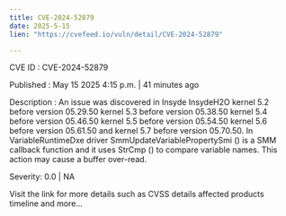 ```yaml
---
title: CVE-2024-52879
date: 2025-5-15
lien: "https://cvefeed.io/vuln/detail/CVE-2024-52879"

---
```


CVE ID : CVE-2024-52879

Published :  May 15
2025
4:15 p.m. | 41 minutes ago

Description : An issue was discovered in Insyde InsydeH2O kernel 5.2 before version 05.29.50
kernel 5.3 before version 05.38.50
kernel 5.4 before version 05.46.50
kernel 5.5 before version 05.54.50
kernel 5.6 before version 05.61.50
and kernel 5.7 before version 05.70.50. In VariableRuntimeDxe driver
SmmUpdateVariablePropertySmi () is a SMM callback function and it uses StrCmp () to compare variable names. This action may cause a buffer over-read.

Severity: 0.0 | NA

Visit the link for more details
such as CVSS details
affected products
timeline
and more...
